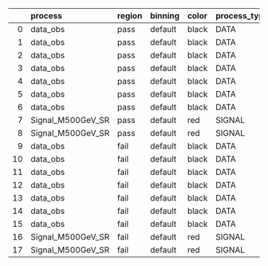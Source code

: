 |    | process           | region   | binning   | color   | process_type   |   scale | variation   | source_filename                                            | source_histname    | alias             | title           |   combine_idx |     lnN |   shapes | syst_type   | direction   | variation_alias   |
|---:|:------------------|:---------|:----------|:--------|:---------------|--------:|:------------|:-----------------------------------------------------------|:-------------------|:------------------|:----------------|--------------:|--------:|---------:|:------------|:------------|:------------------|
|  0 | data_obs          | pass     | default   | black   | DATA           |     1   | RNN         | ./histograms_for_2DAlphabet_v4/EaDM_Cosmics_Data_SR.root   | hpass_RNNsyst_up   | Cosmics_Data_SR   | Cosmics_Data_SR |           nan | nan     |        1 | shapes      | Up          | RNNsyst           |
|  1 | data_obs          | pass     | default   | black   | DATA           |     1   | RNN         | ./histograms_for_2DAlphabet_v4/EaDM_Cosmics_Data_SR.root   | hpass_RNNsyst_down | Cosmics_Data_SR   | Cosmics_Data_SR |           nan | nan     |        1 | shapes      | Down        | RNNsyst           |
|  2 | data_obs          | pass     | default   | black   | DATA           |     1   | pT          | ./histograms_for_2DAlphabet_v4/EaDM_Cosmics_Data_SR.root   | hpass_pTsyst_up    | Cosmics_Data_SR   | Cosmics_Data_SR |           nan | nan     |        1 | shapes      | Up          | pTsyst            |
|  3 | data_obs          | pass     | default   | black   | DATA           |     1   | pT          | ./histograms_for_2DAlphabet_v4/EaDM_Cosmics_Data_SR.root   | hpass_pTsyst_down  | Cosmics_Data_SR   | Cosmics_Data_SR |           nan | nan     |        1 | shapes      | Down        | pTsyst            |
|  4 | data_obs          | pass     | default   | black   | DATA           |     1   | t0          | ./histograms_for_2DAlphabet_v4/EaDM_Cosmics_Data_SR.root   | hpass_t0syst_up    | Cosmics_Data_SR   | Cosmics_Data_SR |           nan | nan     |        1 | shapes      | Up          | t0syst            |
|  5 | data_obs          | pass     | default   | black   | DATA           |     1   | t0          | ./histograms_for_2DAlphabet_v4/EaDM_Cosmics_Data_SR.root   | hpass_t0syst_down  | Cosmics_Data_SR   | Cosmics_Data_SR |           nan | nan     |        1 | shapes      | Down        | t0syst            |
|  6 | data_obs          | pass     | default   | black   | DATA           |     1   | nominal     | ./histograms_for_2DAlphabet_v4/EaDM_Cosmics_Data_SR.root   | hpass              | Cosmics_Data_SR   | Cosmics_Data_SR |           nan | nan     |      nan | nan         | nan         | nan               |
|  7 | Signal_M500GeV_SR | pass     | default   | red     | SIGNAL         |     0.1 | lumi        | ./histograms_for_2DAlphabet_v4/EaDM_Signal_M500GeV_SR.root | hpass              | Signal_M500GeV_SR | DM signal       |           nan |   1.001 |      nan | lnN         | nan         | nan               |
|  8 | Signal_M500GeV_SR | pass     | default   | red     | SIGNAL         |     0.1 | nominal     | ./histograms_for_2DAlphabet_v4/EaDM_Signal_M500GeV_SR.root | hpass              | Signal_M500GeV_SR | DM signal       |           nan | nan     |      nan | nan         | nan         | nan               |
|  9 | data_obs          | fail     | default   | black   | DATA           |     1   | RNN         | ./histograms_for_2DAlphabet_v4/EaDM_Cosmics_Data_SR.root   | hfail_RNNsyst_up   | Cosmics_Data_SR   | Cosmics_Data_SR |           nan | nan     |        1 | shapes      | Up          | RNNsyst           |
| 10 | data_obs          | fail     | default   | black   | DATA           |     1   | RNN         | ./histograms_for_2DAlphabet_v4/EaDM_Cosmics_Data_SR.root   | hfail_RNNsyst_down | Cosmics_Data_SR   | Cosmics_Data_SR |           nan | nan     |        1 | shapes      | Down        | RNNsyst           |
| 11 | data_obs          | fail     | default   | black   | DATA           |     1   | pT          | ./histograms_for_2DAlphabet_v4/EaDM_Cosmics_Data_SR.root   | hfail_pTsyst_up    | Cosmics_Data_SR   | Cosmics_Data_SR |           nan | nan     |        1 | shapes      | Up          | pTsyst            |
| 12 | data_obs          | fail     | default   | black   | DATA           |     1   | pT          | ./histograms_for_2DAlphabet_v4/EaDM_Cosmics_Data_SR.root   | hfail_pTsyst_down  | Cosmics_Data_SR   | Cosmics_Data_SR |           nan | nan     |        1 | shapes      | Down        | pTsyst            |
| 13 | data_obs          | fail     | default   | black   | DATA           |     1   | t0          | ./histograms_for_2DAlphabet_v4/EaDM_Cosmics_Data_SR.root   | hfail_t0syst_up    | Cosmics_Data_SR   | Cosmics_Data_SR |           nan | nan     |        1 | shapes      | Up          | t0syst            |
| 14 | data_obs          | fail     | default   | black   | DATA           |     1   | t0          | ./histograms_for_2DAlphabet_v4/EaDM_Cosmics_Data_SR.root   | hfail_t0syst_down  | Cosmics_Data_SR   | Cosmics_Data_SR |           nan | nan     |        1 | shapes      | Down        | t0syst            |
| 15 | data_obs          | fail     | default   | black   | DATA           |     1   | nominal     | ./histograms_for_2DAlphabet_v4/EaDM_Cosmics_Data_SR.root   | hfail              | Cosmics_Data_SR   | Cosmics_Data_SR |           nan | nan     |      nan | nan         | nan         | nan               |
| 16 | Signal_M500GeV_SR | fail     | default   | red     | SIGNAL         |     0.1 | lumi        | ./histograms_for_2DAlphabet_v4/EaDM_Signal_M500GeV_SR.root | hfail              | Signal_M500GeV_SR | DM signal       |           nan |   1.001 |      nan | lnN         | nan         | nan               |
| 17 | Signal_M500GeV_SR | fail     | default   | red     | SIGNAL         |     0.1 | nominal     | ./histograms_for_2DAlphabet_v4/EaDM_Signal_M500GeV_SR.root | hfail              | Signal_M500GeV_SR | DM signal       |           nan | nan     |      nan | nan         | nan         | nan               |